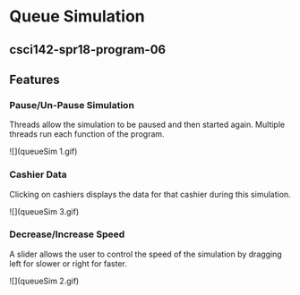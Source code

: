 # Queue Simulation
## csci142-spr18-program-06

## Features

### Pause/Un-Pause Simulation
Threads allow the simulation to be paused and then started again. Multiple threads run each function of the program.

![](queueSim 1.gif)

### Cashier Data
Clicking on cashiers displays the data for that cashier during this simulation.

![](queueSim 3.gif)

### Decrease/Increase Speed
A slider allows the user to control the speed of the simulation by dragging left for slower or right for faster.

![](queueSim 2.gif)
